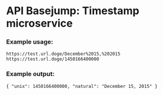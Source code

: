 # API Basejump: Timestamp microservice

### Example usage:

`https://test.url.doge/December%2015,%202015`  
`https://test.url.doge/1450166400000`

### Example output:

`{ "unix": 1450166400000, "natural": "December 15, 2015" }`
